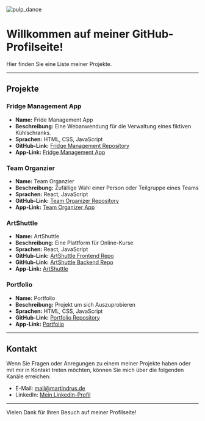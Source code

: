 ![pulp_dance](https://github.com/MartinDrus/MartinDrus/assets/106072182/acabfd11-18ef-4bb2-bf2c-fb4d3a5a05f1)

# Willkommen auf meiner GitHub-Profilseite! 
Hier finden Sie eine Liste meiner Projekte.

---

## Projekte


### Fridge Management App

- **Name:** Fride Management App
- **Beschreibung:** Eine Webanwendung für die Verwaltung eines fiktiven Kühlschranks.
- **Sprachen:** HTML, CSS, JavaScript
- **GitHub-Link:** <a href="https://github.com/MartinDrus/Fridge-Management-App" target="_blank">Fridge Management Repository </a>
- **App-Link:** <a href="https://martindrus.github.io/Fridge-Management-App/" target="_blank">Fridge Management App</a>

### Team Organzier

- **Name:** Team Organzier
- **Beschreibung:** Zufällige Wahl einer Person oder Teilgruppe eines Teams 
- **Sprachen:** React, JavaScript
- **GitHub-Link:** <a href="https://github.com/MartinDrus/team-organizer" target="_blank">Team Organizer Repository</a>
- **App-Link:** <a href="https://team-organizer-one.vercel.app/" target="_blank">Team Organizer App</a>

### ArtShuttle

- **Name:** ArtShuttle
- **Beschreibung:** Eine Plattform für Online-Kurse
- **Sprachen:** React, JavaScript
- **GitHub-Link:** <a href="https://github.com/MaNiMa-Final-Project/Frontend" target="_blank">ArtShuttle Frontend Repo</a>
- **GitHub-Link:** <a href="https://github.com/MaNiMa-Final-Project/Backend" target="_blank">ArtShuttle Backend Repo</a>
- **App-Link:** <a href="https://frontend-red-nine.vercel.app/" target="_blank">ArtShuttle</a>

### Portfolio

- **Name:** Portfolio
- **Beschreibung:** Projekt um sich Auszuprobieren 
- **Sprachen:** HTML, CSS, JavaScript
- **GitHub-Link:** <a href="https://github.com/MartinDrus/Portfolio-Project" target="_blank">Portfolio Repository</a>
- **App-Link:** <a href="https://portfolio-project-three-tau.vercel.app/" target="_blank">Portfolio</a>

---

## Kontakt

Wenn Sie Fragen oder Anregungen zu einem meiner Projekte haben oder mit mir in Kontakt treten möchten, können Sie mich über die folgenden Kanäle erreichen:

- E-Mail: [mail@martindrus.de](mailto:mail@martindrus.de)
- LinkedIn: <a href="www.linkedin.com/in/martin-drus" target="_blank">Mein LinkedIn-Profil</a>

---

Vielen Dank für Ihren Besuch auf meiner Profilseite!
